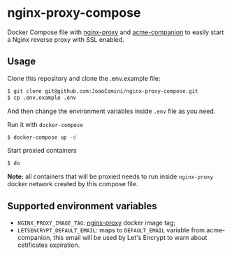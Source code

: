 # nginx-proxy-compose

Docker Compose file with [nginx-proxy](https://github.com/nginx-proxy/nginx-proxy) and [acme-companion](https://github.com/nginx-proxy/acme-companion) to easily start a Nginx reverse proxy with SSL enabled.

## Usage

Clone this repository and clone the .env.example file:
```bash
$ git clone git@github.com:JoaoComini/nginx-proxy-compose.git
$ cp .env.example .env
```
And then change the environment variables inside `.env` file as you need.

Run it with `docker-compose`
```bash
$ docker-compose up -d
```

Start proxied containers
```bash
$ do
```

**Note:** all containers that will be proxied needs to run inside `nginx-proxy` docker network created by this compose file.

## Supported environment variables
- `NGINX_PROXY_IMAGE_TAG`: [nginx-proxy](https://github.com/nginx-proxy/nginx-proxy) docker image tag;
- `LETSENCRYPT_DEFAULT_EMAIL`: maps to `DEFAULT_EMAIL` variable from acme-companion, this email will be used by Let's Encrypt to warn about cetificates expiration.